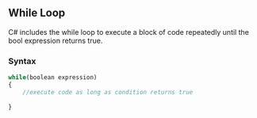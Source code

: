 ﻿## While Loop
C# includes the while loop to execute a block of code repeatedly until the bool expression returns true.
### Syntax
```javascript
while(boolean expression)
{
    //execute code as long as condition returns true
    
}
```
